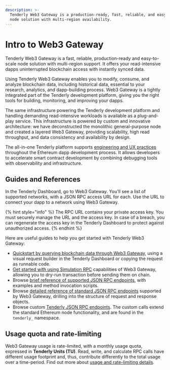 ```yaml
---
description: >-
  Tenderly Web3 Gateway is a production-ready, fast, reliable, and easy-to-scale
  node solution with multi-region availability.
---
```


# Intro to Web3 Gateway

Tenderly Web3 Gateway is a fast, reliable, production-ready and easy-to-scale node solution with multi-region support. It offers your read-intensive dapps uninterrupted blockchain access with instantly synced data.&#x20;

Using Tenderly Web3 Gateway enables you to modify, consume, and analyze blockchain data, including historical data, essential to your research, analytics, and dapp-building process. Web3 Gateway is a tightly integrated part of the Tenderly development platform, giving you the right tools for building, monitoring, and improving your dapps.

The same infrastructure powering the Tenderly development platform and handling demanding read-intensive workloads is available as a plug-and-play service. This infrastructure is powered by custom and innovative architecture: we have deconstructed the monolithic general-purpose node and created a layered Web3 Gateway, providing scalability, high read throughput, and data consistency and availability by design.

The all-in-one Tenderly platform supports [engineering and UX practices](../ethereum-development-workflow.md) throughout the Ethereum dapp development process. It allows developers to accelerate smart contract development by combining debugging tools with observability and  infrastructure.

## Guides and References

In the Tenderly Dashboard, go to Web3 Gateway. You'll see a list of supported networks, with a JSON RPC access URL for each. Use the URL to connect your dapp to a network using Web3 Gateway.

{% hint style="info" %}
The RPC URL contains your private access key. You must securely manage the URL and the access key. In case of a breach, you can regenerate the access key in the Tenderly Dashboard to protect against unauthorized access.
{% endhint %}

Here are useful guides to help you get started with Tenderly Web3 Gateway:

* [Quickstart by querying blockchain data through Web3 Gateway](quickstart-query-blockchain.md), using a visual request builder in the Tenderly Dashboard or copying the request as runnable code.
* [Get started with using Simulation RPC](../simulations-and-forks/simulation-rpc.md) capabilities of Web3 Gateway, allowing you to dry-run transaction before sending them on chain.
* Browse [brief reference of supported JSON RPC endpoints](references/brief-json-rpc.md), with examples and method invocation scripts.
* Browse [detailed reference of standard JSON RPC endpoints](references/detailed-json-rpc.md) supported by Web3 Gateway, drilling into the structure of request and response objects.
* Browse custom [Tenderly JSON RPC endpoints](references/simulate-json-rpc.md). The custom calls extend the standard Ethereum node functionality, and are found in the `tenderly_` namespace.

## Usage quota and rate-limiting

Web3 Gateway usage is rate-limited, with a monthly usage quota, expressed in **Tenderly Units (TU)**. Read, write, and calculate RPC calls have different usage footprint and, thus, contribute differently to the total usage over a time-period. Find out more about [usage and rate-limiting details](pricing.md).
